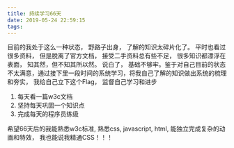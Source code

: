 ```yaml
---
title: 持续学习66天
date: 2019-05-24 22:59:15
tags: 
---
```


目前的我处于这么一种状态， 野路子出身， 了解的知识太碎片化了。 平时也看过很多资料， 但是脱离了官方文档， 接受二手资料总有些不足， 很多知识都漂浮在表面， 知其然，但不知其所以然。 说白了， 基础不够牢。鉴于对自己目前的状态不太满意，通过接下里一段时间的系统学习，将我自己了解的知识做出系统的梳理和夯实， 我给自己立下这个Flag， 监督自己学习和进步

1. 每天看一篇w3c文档
2. 坚持每天巩固一个知识点
3. 完成每天的程序员练级

希望66天后的我能熟悉w3c标准, 熟悉css, javascript, html, 能独立完成复杂的动画和特效， 我也能说我精通CSS！！！